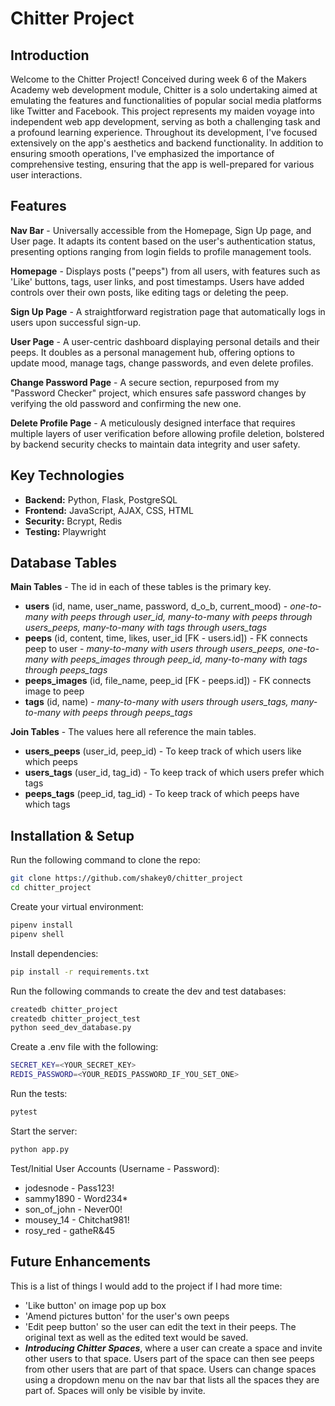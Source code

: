 # Chitter Project

## Introduction

Welcome to the Chitter Project! Conceived during week 6 of the Makers Academy web development module, Chitter is a solo undertaking aimed at emulating the features and functionalities of popular social media platforms like Twitter and Facebook. This project represents my maiden voyage into independent web app development, serving as both a challenging task and a profound learning experience. Throughout its development, I've focused extensively on the app's aesthetics and backend functionality. In addition to ensuring smooth operations, I've emphasized the importance of comprehensive testing, ensuring that the app is well-prepared for various user interactions.

## Features

**Nav Bar** - Universally accessible from the Homepage, Sign Up page, and User page. It adapts its content based on the user's authentication status, presenting options ranging from login fields to profile management tools.

**Homepage** - Displays posts ("peeps") from all users, with features such as 'Like' buttons, tags, user links, and post timestamps. Users have added controls over their own posts, like editing tags or deleting the peep.

**Sign Up Page** - A straightforward registration page that automatically logs in users upon successful sign-up.

**User Page** - A user-centric dashboard displaying personal details and their peeps. It doubles as a personal management hub, offering options to update mood, manage tags, change passwords, and even delete profiles.

**Change Password Page** - A secure section, repurposed from my "Password Checker" project, which ensures safe password changes by verifying the old password and confirming the new one.

**Delete Profile Page** -  A meticulously designed interface that requires multiple layers of user verification before allowing profile deletion, bolstered by backend security checks to maintain data integrity and user safety.

## Key Technologies

- **Backend:** Python, Flask, PostgreSQL
- **Frontend:** JavaScript, AJAX, CSS, HTML
- **Security:** Bcrypt, Redis
- **Testing:** Playwright

## Database Tables

**Main Tables** - The id in each of these tables is the primary key.

- **users** (id, name, user_name, password, d_o_b, current_mood) - <em>one-to-many with peeps through user_id, many-to-many with peeps through users_peeps, many-to-many with tags through users_tags</em>
- **peeps** (id, content, time, likes, user_id [FK - users.id]) - FK connects peep to user - <em>many-to-many with users through users_peeps, one-to-many with peeps_images through peep_id, many-to-many with tags through peeps_tags</em>
- **peeps_images** (id, file_name, peep_id [FK - peeps.id]) - FK connects image to peep
- **tags** (id, name) - <em>many-to-many with users through users_tags, many-to-many with peeps through peeps_tags</em>

**Join Tables** - The values here all reference the main tables.

- **users_peeps** (user_id, peep_id) - To keep track of which users like which peeps
- **users_tags** (user_id, tag_id) - To keep track of which users prefer which tags
- **peeps_tags** (peep_id, tag_id) - To keep track of which peeps have which tags

## Installation & Setup

Run the following command to clone the repo:
```bash
git clone https://github.com/shakey0/chitter_project
cd chitter_project
```

Create your virtual environment:
```bash
pipenv install
pipenv shell
```

Install dependencies:
```bash
pip install -r requirements.txt
```

Run the following commands to create the dev and test databases:
```bash
createdb chitter_project
createdb chitter_project_test
python seed_dev_database.py
```

Create a .env file with the following:
```bash
SECRET_KEY=<YOUR_SECRET_KEY>
REDIS_PASSWORD=<YOUR_REDIS_PASSWORD_IF_YOU_SET_ONE>
```

Run the tests:
```bash
pytest
```

Start the server:
```bash
python app.py
```

Test/Initial User Accounts (Username - Password):
- jodesnode - Pass123!
- sammy1890 - Word234*
- son_of_john - Never00!
- mousey_14 - Chitchat981!
- rosy_red - gatheR&45

## Future Enhancements

This is a list of things I would add to the project if I had more time:
- 'Like button' on image pop up box
- 'Amend pictures button' for the user's own peeps
- 'Edit peep button' so the user can edit the text in their peeps. The original text as well as the edited text would be saved.
- ***Introducing Chitter Spaces***, where a user can create a space and invite other users to that space. Users part of the space can then see peeps from other users that are part of that space. Users can change spaces using a dropdown menu on the nav bar that lists all the spaces they are part of. Spaces will only be visible by invite.